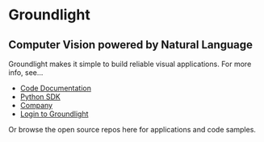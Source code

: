# Groundlight
## Computer Vision powered by Natural Language

Groundlight makes it simple to build reliable visual applications.  For more info, see...

* [Code Documentation](https://code.groundlight.ai/)
* [Python SDK](https://pypi.org/project/groundlight/)
* [Company](https://www.groundlight.ai/)
* [Login to Groundlight](https://app.groundlight.ai/)

Or browse the open source repos here for applications and code samples.
